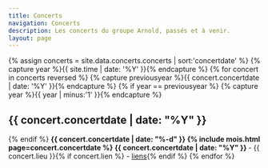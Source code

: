 ```yaml
---
title: Concerts
navigation: Concerts
description: Les concerts du groupe Arnold, passés et à venir.
layout: page
---
```


{% assign concerts =  site.data.concerts.concerts | sort:'concertdate' %}
{% capture year %}{{ site.time | date: '%Y' }}{% endcapture %}
{% for concert in concerts reversed %}
  {% capture previousyear %}{{ concert.concertdate | date: '%Y' }}{% endcapture %}
  {% if year == previousyear %}
      {% capture year %}{{ year | minus:'1' }}{% endcapture %}
<h2 class="date">{{ concert.concertdate | date: "%Y" }}</h2>
  {% endif %}
<span><strong>{{ concert.concertdate | date: "%-d" }} {% include mois.html page=concert.concertdate %} {{ concert.concertdate | date: "%Y" }}
</strong> - {{ concert.lieu }}{% if concert.lien %} - <a href="{{ concert.lien }}" rel="noreferrer">liens</a>{% endif %}</span>
{% endfor %}
